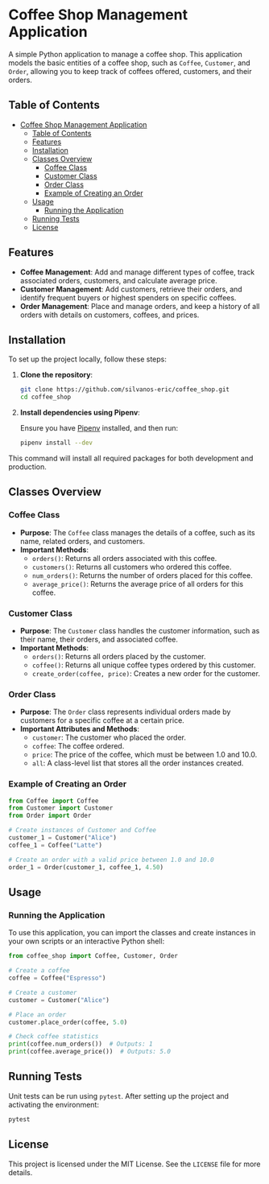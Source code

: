 # Coffee Shop Management Application

A simple Python application to manage a coffee shop. This application models the basic entities of a coffee shop, such as `Coffee`, `Customer`, and `Order`, allowing you to keep track of coffees offered, customers, and their orders.

## Table of Contents
- [Coffee Shop Management Application](#coffee-shop-management-application)
  - [Table of Contents](#table-of-contents)
  - [Features](#features)
  - [Installation](#installation)
  - [Classes Overview](#classes-overview)
    - [Coffee Class](#coffee-class)
    - [Customer Class](#customer-class)
    - [Order Class](#order-class)
    - [Example of Creating an Order](#example-of-creating-an-order)
  - [Usage](#usage)
    - [Running the Application](#running-the-application)
  - [Running Tests](#running-tests)
  - [License](#license)

## Features

- **Coffee Management**: Add and manage different types of coffee, track associated orders, customers, and calculate average price.
- **Customer Management**: Add customers, retrieve their orders, and identify frequent buyers or highest spenders on specific coffees.
- **Order Management**: Place and manage orders, and keep a history of all orders with details on customers, coffees, and prices.

## Installation

To set up the project locally, follow these steps:

1. **Clone the repository**:

    ```sh
    git clone https://github.com/silvanos-eric/coffee_shop.git
    cd coffee_shop
    ```

2. **Install dependencies using Pipenv**:

    Ensure you have [Pipenv](https://pipenv.pypa.io/en/latest/) installed, and then run:

    ```sh
    pipenv install --dev
    ```

This command will install all required packages for both development and production.

## Classes Overview

### Coffee Class

- **Purpose**: The `Coffee` class manages the details of a coffee, such as its name, related orders, and customers.
- **Important Methods**:
  - `orders()`: Returns all orders associated with this coffee.
  - `customers()`: Returns all customers who ordered this coffee.
  - `num_orders()`: Returns the number of orders placed for this coffee.
  - `average_price()`: Returns the average price of all orders for this coffee.

### Customer Class

- **Purpose**: The `Customer` class handles the customer information, such as their name, their orders, and associated coffee.
- **Important Methods**:
  - `orders()`: Returns all orders placed by the customer.
  - `coffee()`: Returns all unique coffee types ordered by this customer.
  - `create_order(coffee, price)`: Creates a new order for the customer.

### Order Class

- **Purpose**: The `Order` class represents individual orders made by customers for a specific coffee at a certain price.
- **Important Attributes and Methods**:
  - `customer`: The customer who placed the order.
  - `coffee`: The coffee ordered.
  - `price`: The price of the coffee, which must be between 1.0 and 10.0.
  - `all`: A class-level list that stores all the order instances created.

### Example of Creating an Order

```python
from Coffee import Coffee
from Customer import Customer
from Order import Order

# Create instances of Customer and Coffee
customer_1 = Customer("Alice")
coffee_1 = Coffee("Latte")

# Create an order with a valid price between 1.0 and 10.0
order_1 = Order(customer_1, coffee_1, 4.50)
```

## Usage

### Running the Application

To use this application, you can import the classes and create instances in your own scripts or an interactive Python shell:

```python
from coffee_shop import Coffee, Customer, Order

# Create a coffee
coffee = Coffee("Espresso")

# Create a customer
customer = Customer("Alice")

# Place an order
customer.place_order(coffee, 5.0)

# Check coffee statistics
print(coffee.num_orders())  # Outputs: 1
print(coffee.average_price())  # Outputs: 5.0
```

## Running Tests

Unit tests can be run using `pytest`. After setting up the project and activating the environment:

```bash
pytest
```

## License

This project is licensed under the MIT License. See the `LICENSE` file for more details.